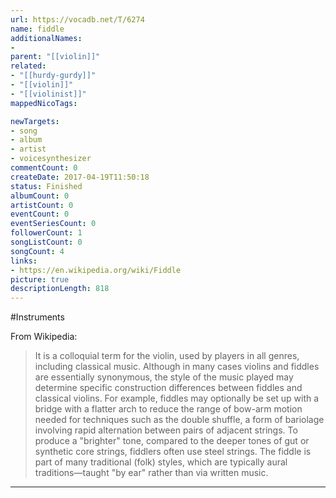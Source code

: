 ```yaml
---
url: https://vocadb.net/T/6274
name: fiddle
additionalNames: 
- 
parent: "[[violin]]"
related:
- "[[hurdy-gurdy]]"
- "[[violin]]"
- "[[violinist]]"
mappedNicoTags:

newTargets:
- song
- album
- artist
- voicesynthesizer
commentCount: 0
createDate: 2017-04-19T11:50:18
status: Finished
albumCount: 0
artistCount: 0
eventCount: 0
eventSeriesCount: 0
followerCount: 1
songListCount: 0
songCount: 4
links: 
- https://en.wikipedia.org/wiki/Fiddle
picture: true
descriptionLength: 818
---
```


#Instruments

From Wikipedia:
>It is a colloquial term for the violin, used by players in all genres, including classical music. Although in many cases violins and fiddles are essentially synonymous, the style of the music played may determine specific construction differences between fiddles and classical violins. For example, fiddles may optionally be set up with a bridge with a flatter arch to reduce the range of bow-arm motion needed for techniques such as the double shuffle, a form of bariolage involving rapid alternation between pairs of adjacent strings. To produce a "brighter" tone, compared to the deeper tones of gut or synthetic core strings, fiddlers often use steel strings. The fiddle is part of many traditional (folk) styles, which are typically aural traditions—taught "by ear" rather than via written music.

---

